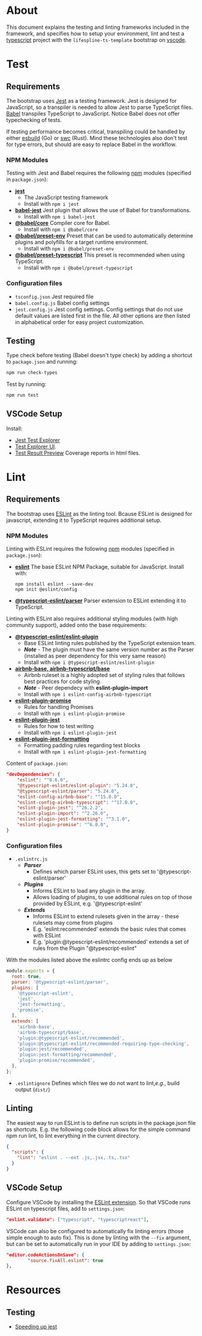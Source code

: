 # About

This document explains the testing and linting frameworks included in the framework, and specifies how to setup your environment, lint and test a [typescript](https://www.typescriptlang.org/) project with the `lifespline-ts-template` bootstrap on [vscode](https://code.visualstudio.com/).

# Test #

## Requirements ##

The bootstrap uses [Jest](https://jestjs.io/) as a testing framework. Jest is designed for JavaScript, so a transpiler is needed to allow Jest to parse TypeScript files. [Babel](https://babeljs.io/) transpiles TypeScript to JavaScript. Notice Babel does not offer typechecking of tests.

If testing performance becomes critical, transpiling could be handled by either [esbuild](https://esbuild.github.io/) (Go) or [swc](https://swc.rs/) (Rust). Mind these technologies also don't test for type errors, but should are easy to replace Babel in the workflow.

### NPM Modules ###

Testing with Jest and Babel requires the following [npm](https://www.npmjs.com/) modules (specified in `package.json`):

* [**jest**](https://www.npmjs.com/package/jest)
  * The JavaScript testing framework
  * Install with `npm i jest`
* [**babel-jest**](https://www.npmjs.com/package/babel-jest) Jest plugin that allows the use of Babel for transformations.
  * Install with `npm i babel-jest`
* [**@babel/core**](https://www.npmjs.com/package/@babel/core) Compiler core for Babel.
  * Install with `npm i @babel/core`
* [**@babel/preset-env**](https://www.npmjs.com/package/@babel/preset-env) Preset that can be used to automatically determine plugins and polyfills for a target runtime environment.
  * Install with `npm i @babel/preset-env`
* [**@babel/preset-typescript**](https://www.npmjs.com/package/@babel/preset-typescript) This preset is recommended when using TypeScript.
  * Install with `npm i @babel/preset-typescript`


### Configuration files ###

* `tsconfig.json` Jest required file
* `babel.config.js` Babel config settings
* `jest.config.js` Jest config settings. Config settings that do not use default values are listed first in the file. All other options are then listed in alphabetical order for easy project customization.

## Testing ##

Type check before testing (Babel doesn't type check) by adding a shortcut to `package.json` and running:

```bash
npm run check-types
```

Test by running:

```bash
npm run test
```

## VSCode Setup ##

Install:
* [Jest Test Explorer](https://marketplace.visualstudio.com/items?itemName=kavod-io.vscode-jest-test-adapter)
* [Test Explorer UI](https://marketplace.visualstudio.com/items?itemName=hbenl.vscode-test-explorer).
* [Test Result Preview](https://marketplace.visualstudio.com/items?itemName=tht13.html-preview-vscode) Coverage reports in html files.

# Lint #

## Requirements ##

The bootstrap uses [ESLint](https://www.npmjs.com/package/eslint) as the linting tool. Bcause ESLint is designed for javascript, extending it to TypeScript requires additional setup.

### NPM Modules ###

Linting with ESLint requires the following [npm](https://www.npmjs.com/) modules (specified in `package.json`):

* [**eslint**](https://eslint.org/docs/user-guide/getting-started) The base ESLint NPM Package, suitable for JavaScript. Install with:
  ```shell
  npm install eslint --save-dev
  npm init @eslint/config
  ```
* [**@typescript-eslint/parser**](https://www.npmjs.com/package/@typescript-eslint/parser) Parser extension to ESLint extending it to TypeScript.

Linting with ESLint also requires additional styling modules (with high community support), added onto the base requirements:

* [**@typescript-eslint/eslint-plugin**](https://www.npmjs.com/package/@typescript-eslint/eslint-plugin)
  * Base ESLint linting rules published by the TypeScript extension team.
  * ***Note*** - The plugin must have the same version number as the Parser (installed as peer dependency for this very same reason)
  * Install with `npm i @typescript-eslint/eslint-plugin`
* [**airbnb-base, airbnb-typescript/base**](https://www.npmjs.com/package/eslint-config-airbnb-typescript)
  * Airbnb ruleset is a highly adopted set of styling rules that follows best practices for code styling.
  * ***Note*** - Peer dependecy with **eslint-plugin-import**
  * Install with `npm i eslint-config-airbnb-typescript`
* [**eslint-plugin-promise**](https://www.npmjs.com/package/eslint-plugin-promise)
  * Rules for handling Promises
  * Install with `npm i eslint-plugin-promise`
* [**eslint-plugin-jest**](https://www.npmjs.com/package/eslint-plugin-jest)
  * Rules for how to test writing
  * Install with `npm i eslint-plugin-jest`
* [**eslint-plugin-jest-formatting**](https://www.npmjs.com/package/eslint-plugin-jest-formatting)
  * Formatting padding rules regarding test blocks
  * Install with `npm i eslint-plugin-jest-formatting`

Content of `package.json`:

``` json
"devDependencies": {
    "eslint": "^8.6.0",
    "@typescript-eslint/eslint-plugin": "5.24.0",
    "@typescript-eslint/parser": "5.24.0",
    "eslint-config-airbnb-base": "^15.0.0",
    "eslint-config-airbnb-typescript": "^17.0.0",
    "eslint-plugin-jest": "^26.2.2",
    "eslint-plugin-import": "^2.26.0",
    "eslint-plugin-jest-formatting": "^3.1.0",
    "eslint-plugin-promise": "^6.0.0",
}
```

### Configuration files ###

* `.eslintrc.js`
  * ***Parser***
    * Defines which parser ESLint uses, this gets set to '@typescript-eslint/parser'
  * ***Plugins***
    * Informs ESLint to load any plugin in the array.
    * Allows loading of plugins, to use additional rules on top of those provided by ESLint, e.g. '@typescript-eslint'
  * ***Extends***
    * Informs ESLint to extend rulesets given in the array - these rulesets may come from plugins
    * E.g. 'eslint:recommended' extends the basic rules that comes with ESLint
    * E.g. 'plugin:@typescript-eslint/recommended' extends a set of rules from the Plugin "@typescript-eslint"

With the modules listed above the eslintrc config ends up as below

``` js
module.exports = {
  root: true,
  parser: '@typescript-eslint/parser',
  plugins: [
    '@typescript-eslint',
    'jest',
    'jest-formatting',
    'promise',
  ],
  extends: [
    'airbnb-base',
    'airbnb-typescript/base',
    'plugin:@typescript-eslint/recommended',
    'plugin:@typescript-eslint/recommended-requiring-type-checking',
    'plugin:jest/recommended',
    'plugin:jest-formatting/recommended',
    'plugin:promise/recommended',
  ],
};
```

* `.eslintignore` Defines which files we do not want to lint,*e.g.*, build output (`dist/`)

## Linting ##

The easiest way to run ESLint is to define run scripts in the package.json file as shortcuts. E.g. the following code block allows for the simple command npm run lint, to lint everything in the current directory.

``` json
{
  "scripts": {
    "lint": "eslint . --ext .js,.jsx,.ts,.tsx"
  }
}
```

## VSCode Setup ##

Configure VSCode by installing the [ESLint extension](https://marketplace.visualstudio.com/items?itemName=dbaeumer.vscode-eslint). So that VSCode runs ESLint on typescript files, add to `settings.json`:

``` json
"eslint.validate": ["typescript", "typescriptreact"],
```

VSCode can also be configured to automatically fix linting errors (those simple enough to auto fix). This is done by linting with the `--fix` argument, but can be set to automatically run in your IDE by adding to `settings.json`:

``` json
"editor.codeActionsOnSave": {
        "source.fixAll.eslint": true
},
```

# Resources #

## Testing

+ [Speeding up jest](https://miyauchi.dev/posts/speeding-up-jest/)